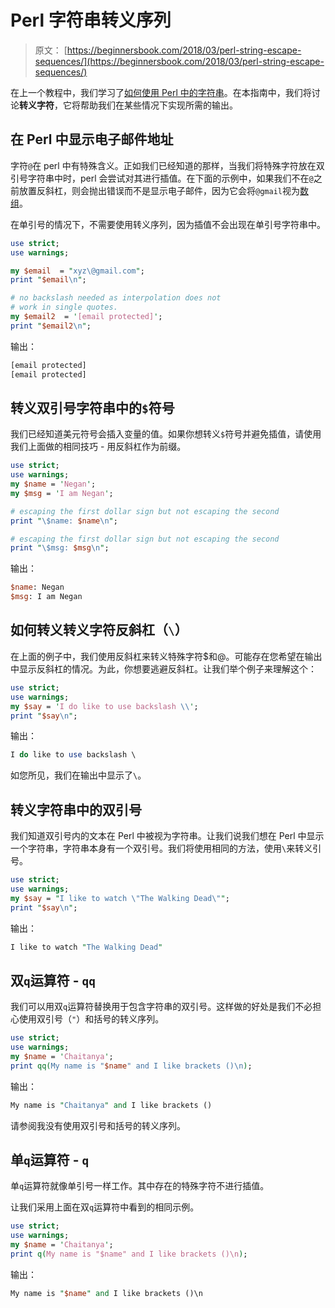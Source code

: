 # Perl 字符串转义序列

> 原文： [https://beginnersbook.com/2018/03/perl-string-escape-sequences/](https://beginnersbook.com/2018/03/perl-string-escape-sequences/)

在上一个教程中，我们学习了[如何使用 Perl 中的字符串](https://beginnersbook.com/2018/03/perl-strings/)。在本指南中，我们将讨论**转义字符**，它将帮助我们在某些情况下实现所需的输出。

## 在 Perl 中显示电子邮件地址

字符`@`在 perl 中有特殊含义。正如我们已经知道的那样，当我们将特殊字符放在双引号字符串中时，perl 会尝试对其进行插值。在下面的示例中，如果我们不在`@`之前放置反斜杠，则会抛出错误而不是显示电子邮件，因为它会将`@gmail`视为[数组](https://beginnersbook.com/2017/05/perl-lists-and-arrays/)。

在单引号的情况下，不需要使用转义序列，因为插值不会出现在单引号字符串中。

```perl
use strict;  
use warnings;  

my $email  = "xyz\@gmail.com";  
print "$email\n";  

# no backslash needed as interpolation does not
# work in single quotes.
my $email2  = '[email protected]';  
print "$email2\n";
```

输出：

```perl
[email protected]
[email protected]
```

## 转义双引号字符串中的`$`符号

我们已经知道美元符号会插入变量的值。如果你想转义`$`符号并避免插值，请使用我们上面做的相同技巧 - 用反斜杠作为前缀。

```perl
use strict;
use warnings;
my $name = 'Negan';
my $msg = 'I am Negan';

# escaping the first dollar sign but not escaping the second
print "\$name: $name\n";

# escaping the first dollar sign but not escaping the second
print "\$msg: $msg\n";
```

输出：

```perl
$name: Negan
$msg: I am Negan
```

## 如何转义转义字符反斜杠（`\`）

在上面的例子中，我们使用反斜杠来转义特殊字符$和@。可能存在您希望在输出中显示反斜杠的情况。为此，你想要逃避反斜杠。让我们举个例子来理解这个：

```perl
use strict;
use warnings;
my $say = 'I do like to use backslash \\';
print "$say\n";
```

输出：

```perl
I do like to use backslash \
```

如您所见，我们在输出中显示了`\`。

## 转义字符串中的双引号

我们知道双引号内的文本在 Perl 中被视为字符串。让我们说我们想在 Perl 中显示一个字符串，字符串本身有一个双引号。我们将使用相同的方法，使用`\`来转义引号。

```perl
use strict;
use warnings;
my $say = "I like to watch \"The Walking Dead\"";
print "$say\n";
```

输出：

```perl
I like to watch "The Walking Dead"
```

## 双`q`运算符 - `qq`

我们可以用双`q`运算符替换用于包含字符串的双引号。这样做的好处是我们不必担心使用双引号（`"`）和括号的转义序列。

```perl
use strict;
use warnings;
my $name = 'Chaitanya';
print qq(My name is "$name" and I like brackets ()\n);
```

输出：

```perl
My name is "Chaitanya" and I like brackets ()
```

请参阅我没有使用双引号和括号的转义序列。

## 单`q`运算符 - `q`

单`q`运算符就像单引号一样工作。其中存在的特殊字符不进行插值。

让我们采用上面在双`q`运算符中看到的相同示例。

```perl
use strict;
use warnings;
my $name = 'Chaitanya';
print q(My name is "$name" and I like brackets ()\n);
```

输出：

```perl
My name is "$name" and I like brackets ()\n
```